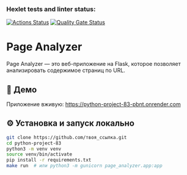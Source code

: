 ### Hexlet tests and linter status:
[![Actions Status](https://github.com/RustemYeldessov/python-project-83/actions/workflows/hexlet-check.yml/badge.svg)](https://github.com/RustemYeldessov/python-project-83/actions)
[![Quality Gate Status](https://sonarcloud.io/api/project_badges/measure?project=RustemYeldessov_python-project-83&metric=alert_status)](https://sonarcloud.io/summary/new_code?id=RustemYeldessov_python-project-83)

# Page Analyzer

Page Analyzer — это веб-приложение на Flask, которое позволяет анализировать содержимое страниц по URL.

## 🚀 Демо

Приложение вживую: https://python-project-83-pbnt.onrender.com

## ⚙️ Установка и запуск локально

```bash
git clone https://github.com/твоя_ссылка.git
cd python-project-83
python3 -m venv venv
source venv/bin/activate
pip install -r requirements.txt
make run  # или python3 -m gunicorn page_analyzer.app:app